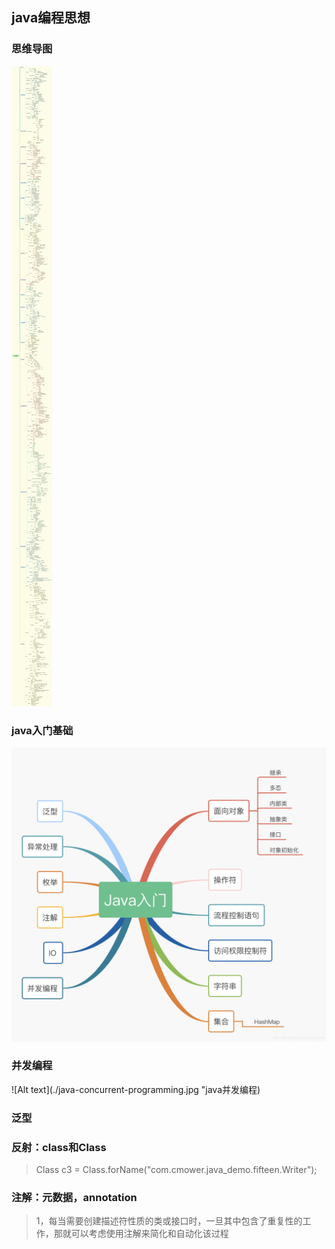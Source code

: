 ## java编程思想

### 思维导图

![Alt text](./thinkinjavamap.png "java编程思想-总结思维导图")


### java入门基础

![Alt text](./java-basic-content.png "java入门基础")

### 并发编程



![Alt text](./java-concurrent-programming.jpg "java并发编程)


### 泛型

### 反射：class和Class
>Class c3 = Class.forName("com.cmower.java_demo.fifteen.Writer");


### 注解：元数据，annotation
>1，每当需要创建描述符性质的类或接口时，一旦其中包含了重复性的工作，那就可以考虑使用注解来简化和自动化该过程   
